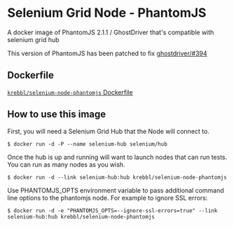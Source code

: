 # Selenium Grid Node - PhantomJS

A docker image of PhantomJS 2.1.1 / GhostDriver that's compatible with selenium grid hub 

This version of PhantomJS has been patched to fix [ghostdriver/#394](https://github.com/detro/ghostdriver/issues/394)

## Dockerfile

[`krebbl/selenium-node-phantomjs` Dockerfile](https://github.com/krebbl/docker-selenium-node-phantomjs/blob/master/Dockerfile)

## How to use this image

First, you will need a Selenium Grid Hub that the Node will connect to.

```
$ docker run -d -P --name selenium-hub selenium/hub
```

Once the hub is up and running will want to launch nodes that can run tests. You can run as many nodes as you wish.

```
$ docker run -d --link selenium-hub:hub krebbl/selenium-node-phantomjs
```

Use PHANTOMJS_OPTS environment variable to pass additional command line options to the phantomjs node. For example to ignore SSL errors:
```
$ docker run -d -e "PHANTOMJS_OPTS=--ignore-ssl-errors=true" --link selenium-hub:hub krebbl/selenium-node-phantomjs
